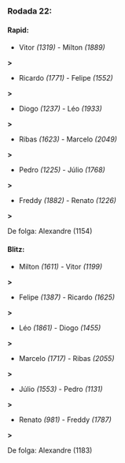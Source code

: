 ### Rodada 22:

#### Rapid:

* Vitor *(1319)*     -     Milton *(1889)*

 **>** 
* Ricardo *(1771)*     -     Felipe *(1552)*

 **>** 
* Diogo *(1237)*     -     Léo *(1933)*

 **>** 
* Ribas *(1623)*     -     Marcelo *(2049)*

 **>** 
* Pedro *(1225)*     -     Júlio *(1768)*

 **>** 
* Freddy *(1882)*     -     Renato *(1226)*

 **>** 

De folga: Alexandre (1154)

#### Blitz:

* Milton *(1611)*     -     Vitor *(1199)*

 **>** 
* Felipe *(1387)*     -     Ricardo *(1625)*

 **>** 
* Léo *(1861)*     -     Diogo *(1455)*

 **>** 
* Marcelo *(1717)*     -     Ribas *(2055)*

 **>** 
* Júlio *(1553)*     -     Pedro *(1131)*

 **>** 
* Renato *(981)*     -     Freddy *(1787)*

 **>** 

De folga: Alexandre (1183)

